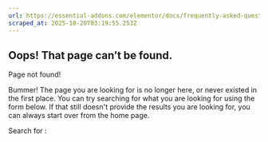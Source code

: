 ```yaml
---
url: https://essential-addons.com/elementor/docs/frequently-asked-questions/contact-form-faqs/
scraped_at: 2025-10-20T03:19:55.253Z
---
```


## Oops! That page can’t be found.

Page not found!

Bummer! The page you are looking for is no longer here, or never existed in the first place. You can try searching for what you are looking for using the form below. If that still doesn't provide the results you are looking for, you can always start over from the home page.

Search for :